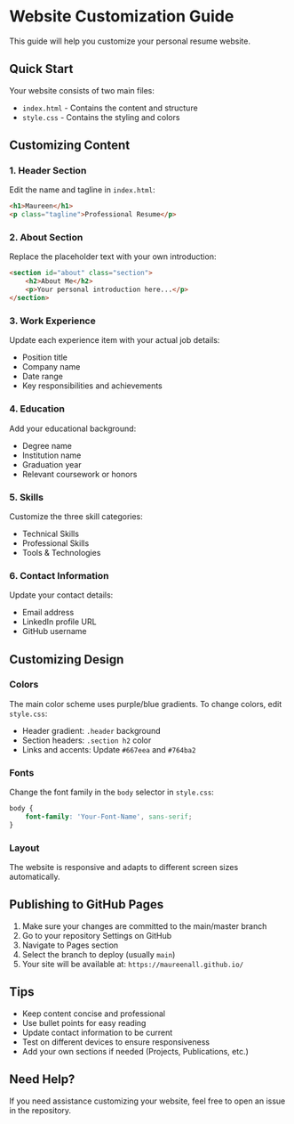 # Website Customization Guide

This guide will help you customize your personal resume website.

## Quick Start

Your website consists of two main files:
- `index.html` - Contains the content and structure
- `style.css` - Contains the styling and colors

## Customizing Content

### 1. Header Section
Edit the name and tagline in `index.html`:
```html
<h1>Maureen</h1>
<p class="tagline">Professional Resume</p>
```

### 2. About Section
Replace the placeholder text with your own introduction:
```html
<section id="about" class="section">
    <h2>About Me</h2>
    <p>Your personal introduction here...</p>
</section>
```

### 3. Work Experience
Update each experience item with your actual job details:
- Position title
- Company name
- Date range
- Key responsibilities and achievements

### 4. Education
Add your educational background:
- Degree name
- Institution name
- Graduation year
- Relevant coursework or honors

### 5. Skills
Customize the three skill categories:
- Technical Skills
- Professional Skills
- Tools & Technologies

### 6. Contact Information
Update your contact details:
- Email address
- LinkedIn profile URL
- GitHub username

## Customizing Design

### Colors
The main color scheme uses purple/blue gradients. To change colors, edit `style.css`:
- Header gradient: `.header` background
- Section headers: `.section h2` color
- Links and accents: Update `#667eea` and `#764ba2`

### Fonts
Change the font family in the `body` selector in `style.css`:
```css
body {
    font-family: 'Your-Font-Name', sans-serif;
}
```

### Layout
The website is responsive and adapts to different screen sizes automatically.

## Publishing to GitHub Pages

1. Make sure your changes are committed to the main/master branch
2. Go to your repository Settings on GitHub
3. Navigate to Pages section
4. Select the branch to deploy (usually `main`)
5. Your site will be available at: `https://maureenall.github.io/`

## Tips

- Keep content concise and professional
- Use bullet points for easy reading
- Update contact information to be current
- Test on different devices to ensure responsiveness
- Add your own sections if needed (Projects, Publications, etc.)

## Need Help?

If you need assistance customizing your website, feel free to open an issue in the repository.
